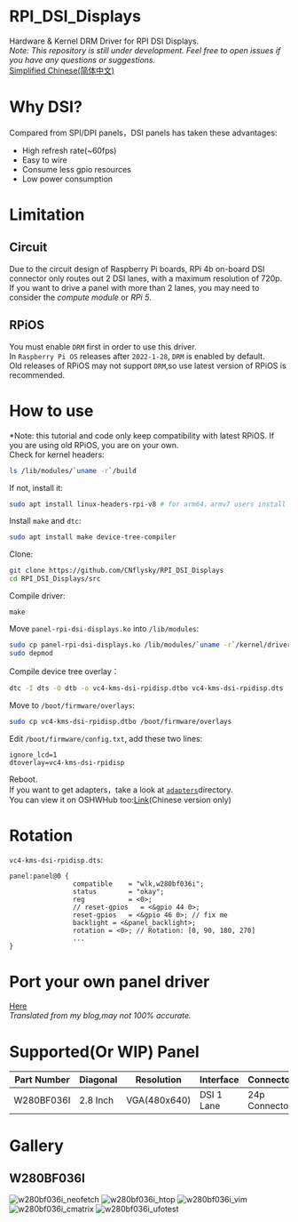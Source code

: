 # RPI_DSI_Displays
Hardware & Kernel DRM Driver for RPI DSI Displays.  
*Note: This repository is still under development. Feel free to open issues if you have any questions or suggestions.*  
[Simplified Chinese(简体中文)](./README_zh.md)

# Why DSI?

Compared from SPI/DPI panels，DSI panels has taken these advantages:
- High refresh rate(~60fps)
- Easy to wire
- Consume less gpio resources
- Low power consumption

# Limitation
## Circuit 
Due to the circuit design of Raspberry Pi boards, RPi 4b on-board DSI connector only routes out 2 DSI lanes, with a maximum resolution of 720p.  
If you want to drive a panel with more than 2 lanes, you may need to consider the *compute module* or *RPi 5*.  
## RPiOS
You must enable `DRM` first in order to use this driver.  
In `Raspberry Pi OS` releases after `2022-1-28`, `DRM` is enabled by default.  
Old releases of RPiOS may not support `DRM`,so use latest version of RPiOS is recommended.  

# How to use
*Note: this tutorial and code only keep compatibility with latest RPiOS. If you are using old RPiOS, you are on your own.  
Check for kernel headers:
```bash
ls /lib/modules/`uname -r`/build
```
If not, install it:
```bash
sudo apt install linux-headers-rpi-v8 # for arm64，armv7 users install linux-headers-rpi-v7
```
Install `make` and `dtc`:
```bash
sudo apt install make device-tree-compiler
```
Clone:
```bash
git clone https://github.com/CNflysky/RPI_DSI_Displays
cd RPI_DSI_Displays/src
```
Compile driver:
```
make
```
Move `panel-rpi-dsi-displays.ko` into `/lib/modules`:
```bash
sudo cp panel-rpi-dsi-displays.ko /lib/modules/`uname -r`/kernel/drivers/gpu/drm/panel
sudo depmod
```
Compile device tree overlay：
```bash
dtc -I dts -O dtb -o vc4-kms-dsi-rpidisp.dtbo vc4-kms-dsi-rpidisp.dts
```
Move to `/boot/firmware/overlays`:
```bash
sudo cp vc4-kms-dsi-rpidisp.dtbo /boot/firmware/overlays
```
Edit `/boot/firmware/config.txt`, add these two lines:
```
ignore_lcd=1
dtoverlay=vc4-kms-dsi-rpidisp
```
Reboot.  
If you want to get adapters，take a look at [`adapters`](./adapters)directory.   
You can view it on OSHWHub too:[Link](https://oshwhub.com/cnflysky/RaspberryPi-DSI-Display)(Chinese version only)  

# Rotation
`vc4-kms-dsi-rpidisp.dts`:
```dts
panel:panel@0 {
				compatible    = "wlk,w280bf036i";
				status        = "okay";
				reg           = <0>;
				// reset-gpios   = <&gpio 44 0>;
				reset-gpios   = <&gpio 46 0>; // fix me
				backlight = <&panel_backlight>;
				rotation = <0>; // Rotation: [0, 90, 180, 270]
                ...
}
```

# Port your own panel driver
[Here](https://github.com/CNflysky/RPI_DSI_Drivers/blob/main/docs/how_to_make_your_custom_driver.md)  
*Translated from my blog,may not 100% accurate.*

# Supported(Or WIP) Panel
| Part Number | Diagonal | Resolution | Interface | Connector | TP | Note |
| ---- | ---- | --- | --- | --- | --- | -- |
|W280BF036I| 2.8 Inch| VGA(480x640) | DSI 1 Lane | 24p Connector | None | |

# Gallery
## W280BF036I
![w280bf036i_neofetch](https://user-images.githubusercontent.com/48781081/185400085-0ac27bf6-d49c-43aa-998f-bba86e3f03a0.jpg)
![w280bf036i_htop](https://user-images.githubusercontent.com/48781081/185400206-1bcef701-b001-4589-a75b-26b4d6db5c8d.jpg)
![w280bf036i_vim](https://user-images.githubusercontent.com/48781081/185400265-4c3b49c9-1a6e-41d2-a25e-e2c9e414bae6.jpg)
![w280bf036i_cmatrix](https://user-images.githubusercontent.com/48781081/185400713-61ed19be-53c0-41fe-b528-b3accef58a2d.gif)
![w280bf036i_ufotest](https://user-images.githubusercontent.com/48781081/185400433-1008b845-31b5-4f14-818f-27a5a4eac061.jpg)
